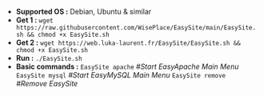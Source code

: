 - **Supported OS :** Debian, Ubuntu & similar
- **Get 1 :** `wget https://raw.githubusercontent.com/WisePlace/EasySite/main/EasySite.sh && chmod +x EasySite.sh`
- **Get 2 :** `wget https://web.luka-laurent.fr/EasySite/EasySite.sh && chmod +x EasySite.sh`
- **Run :** `./EasySite.sh`
- **Basic commands :**
`EasySite apache` *#Start EasyApache Main Menu*
`EasySite mysql` *#Start EasyMySQL Main Menu*
`EasySite remove` *#Remove EasySite*
